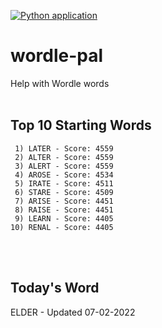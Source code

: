 [![Python application](https://github.com/schleising/wordle-pal/actions/workflows/python-app.yml/badge.svg)](https://github.com/schleising/wordle-pal/actions/workflows/python-app.yml)
# wordle-pal
Help with Wordle words
<br>
<br>

## Top 10 Starting Words
     1) LATER - Score: 4559
     2) ALTER - Score: 4559
     3) ALERT - Score: 4559
     4) AROSE - Score: 4534
     5) IRATE - Score: 4511
     6) STARE - Score: 4509
     7) ARISE - Score: 4451
     8) RAISE - Score: 4451
     9) LEARN - Score: 4405
    10) RENAL - Score: 4405
<br>
<br>

## Today's Word
ELDER - Updated 07-02-2022
